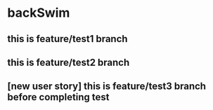 # backSwim

## this is feature/test1 branch

## this is feature/test2 branch

## [new user story] this is feature/test3 branch before completing test